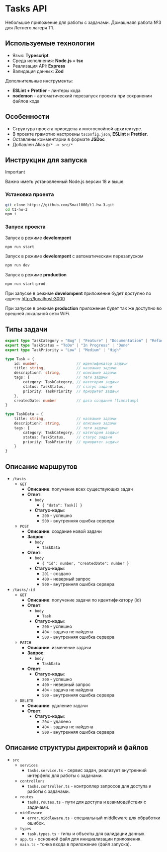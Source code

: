 
# Tasks API

Небольшое приложение для работы с задачами. Домашнаяя работа №3 для Летнего лагеря Т1.

## Используемые технологии

- Язык: **Typescript**
- Среда исполнения: **Node.js + tsx**
- Реализация API: **Express**
- Валидация данных: **Zod**

Дополнительные инструменты:

- **ESLint + Prettier** - линтеры кода
- **nodemon** - автоматический перезапуск проекта при сохранении файлов кода

## Особенности

- Структура проекта приведена к многослойной архитектуре.
- В проекте грамотно настроены `tsconfig.json`, **ESLint** и **Prettier**.
- Оставлены комментарии в формате **JSDoc**
- Добавлен Alias `@/* -> src/*`

## Инструкции для запуска

> [!important]
> Важно иметь установленный Node.js версии 18 и выше.

### Установка проекта

```bash
git clone https://github.com/Smail000/t1-hw-3.git
cd t1-hw-3
npm i
```

### Запуск проекта

Запуск в режиме **develompent**

```bash
npm run start
```

Запуск в режиме **develompent** с автоматическим перезапуском

```bash
npm run dev
```

Запуск в режиме **production**

```bash
npm run start:prod
```

При запуске в режиме **develompent** приложение будет доступно по адресу <http://localhost:3000>

При запуске в режиме **production** приложение будет так же доступно во врешней локальной сети WiFi.

## Типы задачи

```ts
export type TaskCategory = "Bug" | "Feature" | "Documentation" | "Refactor" | "Test"
export type TaskStatus = "ToDo" | "In Progress" | "Done"
export type TaskPriority = "Low" | "Medium" | "High"

type Task = {
    id: number,                 // идентификатор задачи
    title: string,              // название задачи
    description?: string,       // описание задачи
    tags: {                     // теги задачи
        category: TaskCategory, // категория задачи
        status: TaskStatus,     // статус задачи
        priority: TaskPriority  // приоритет задачи
    },
    createdDate: number         // дата создания (timestamp)
}

type TaskData = {
    title: string,              // название задачи
    description?: string,       // описание задачи
    tags: {                     // теги задачи
        category: TaskCategory, // категория задачи
        status: TaskStatus,     // статус задачи
        priority: TaskPriority  // приоритет задачи
    }
}
```

## Описание маршрутов

- `/tasks`
  - `GET`
    - **Описание**: получение всех существующих задач
    - **Ответ**:
      - `body`
        - `{ "data": Task[] }`
      - **Статус-коды**:
        - `200` - успешно
        - `500` - внутренняя ошибка сервера
  - `POST`
    - **Описание**: создание новой задачи
    - **Запрос**:
      - `body`
        - `TaskData`
    - **Ответ**:
      - `body`
        - `{ "id": number, "createdDate": number }`
      - **Статус-коды**:
        - `201` - создано
        - `400` - неверный запрос
        - `500` - внутренняя ошибка сервера
- `/tasks/:id`
  - `GET`
    - **Описание**: получение задачи по идентификатору (id)
    - **Ответ**:
      - `body`
        - `Task`
      - **Статус-коды**:
        - `200` - успешно
        - `404` - задача не найдена
        - `500` - внутренняя ошибка сервера
  - `PATCH`
    - **Описание**: изменение задачи
    - **Запрос**:
      - `body`
        - `TaskData`
    - **Ответ**:
      - **Статус-коды**:
        - `200` - успешно
        - `400` - неверный запрос
        - `404` - задача не найдена
        - `500` - внутренняя ошибка сервера
  - `DELETE`
    - **Описание**: удаление задачи
    - **Ответ**:
      - **Статус-коды**:
        - `204` - удалено
        - `404` - задача не найдена
        - `500` - внутренняя ошибка сервера

## Описание структуры директорий и файлов

- `src`
  - `services`
    - `tasks.service.ts` - сервис задач, реализует внутренний интерфейс для работы с задачами.
  - `controllers`
    - `tasks.controller.ts` - контроллер запросов для доступа и работы с задачами.
  - `routes`
    - `tasks.routes.ts` - пути для доступа и взаимодействия с задачами.
  - `middleware`
    - `error.middleware.ts` - специальный middleware для обработки ошибок.
  - `types`
    - `task.types.ts` - типы и объекты для валидации данных.
  - `app.ts` - основной файл для инициализации приложения.
  - `main.ts` - точка входа в приложение (файл запуска).
